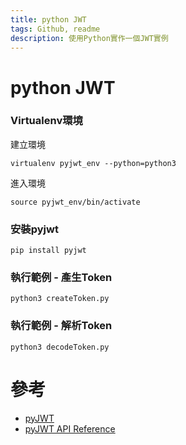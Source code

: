 ```yaml
---
title: python JWT
tags: Github, readme
description: 使用Python實作一個JWT實例
---
```


# python JWT

### Virtualenv環境
建立環境
```shell=
virtualenv pyjwt_env --python=python3
```
進入環境
```shell=
source pyjwt_env/bin/activate
```
### 安裝pyjwt
```shell=
pip install pyjwt
```

### 執行範例 - 產生Token
```shell=
python3 createToken.py
```

### 執行範例 - 解析Token
```shell=
python3 decodeToken.py
```

# 參考
* [pyJWT](https://pyjwt.readthedocs.io/en/latest/index.html)
* [pyJWT API Reference](https://pyjwt.readthedocs.io/en/latest/api.html)

